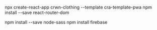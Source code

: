 npx create-react-app crwn-clothing --template cra-template-pwa
npm install --save react-router-dom

npm install --save node-sass
npm install firebase 